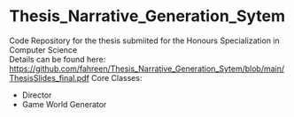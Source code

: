 # Thesis_Narrative_Generation_Sytem
 Code Repository for the thesis submiited for the Honours Specialization in Computer Science  <br> 
 Details can be found here: https://github.com/fahreen/Thesis_Narrative_Generation_Sytem/blob/main/ThesisSlides_final.pdf 
 Core Classes:
 * Director
 * Game World Generator
